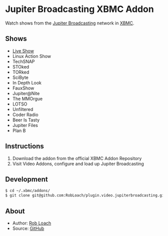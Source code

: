 Jupiter Broadcasting XBMC Addon
===============================
Watch shows from the [Jupiter Broadcasting](http://jupiterbroadcasting.com) network in [XBMC](http://xbmc.org/).

Shows
-----
* [Live Show](http://jblive.tv)
* Linux Action Show
* TechSNAP
* STOked
* TORked
* SciByte
* In Depth Look
* FauxShow
* Jupiter@Nite
* The MMOrgue
* LOTSO
* Unfiltered
* Coder Radio
* Beer Is Tasty
* Jupiter Files
* Plan B

Instructions
------------
1. Download the addon from the official XBMC Addon Repository
2. Visit Video Addons, configure and load up Jupiter Broadcasting

Development
-----------
```bash
$ cd ~/.xbmc/addons/
$ git clone git@github.com:RobLoach/plugin.video.jupiterbroadcasting.git
```

About
-----
* Author: [Rob Loach](http://robloach.net)
* Source: [GitHub](http://github.com/RobLoach/plugin.video.jupiterbroadcasting/)
